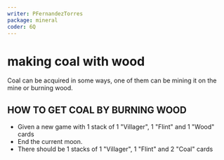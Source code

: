 ```yaml
---
writer: PFernandezTorres
package: mineral
coder: 6Q
---
```

# making coal with wood
Coal can be acquired in some ways, one of them can be mining it on the mine or burning wood.
## HOW TO GET COAL BY BURNING WOOD

 * Given a new game with 1 stack of 1 "Villager", 1 "Flint" and 1 "Wood" cards
 * End the current moon.
 * There should be 1 stacks of 1 "Villager", 1 "Flint" and 2 "Coal" cards
